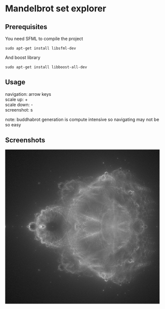 # Mandelbrot set explorer

## Prerequisites

You need SFML to compile the project

```
sudo apt-get install libsfml-dev
```

And boost library

```
sudo apt-get install libboost-all-dev
```

## Usage

navigation: arrow keys  
scale up: +  
scale down: -  
screenshot: s

note: buddhabrot generation is compute intensive so navigating may not be so easy

## Screenshots

 ![Alt text](./screenshots/buddhabrot.jpg)

